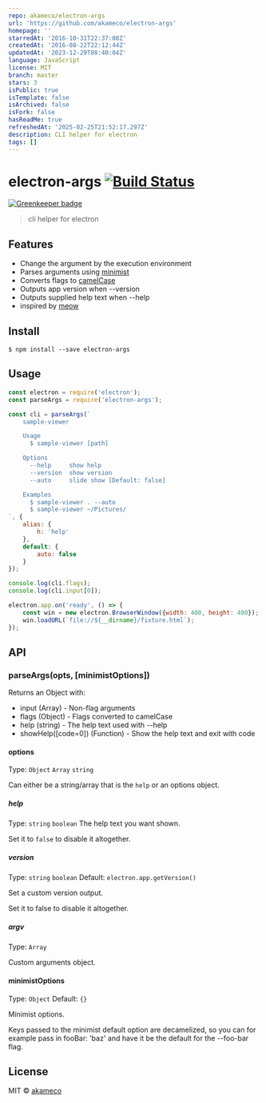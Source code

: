 ```yaml
---
repo: akameco/electron-args
url: 'https://github.com/akameco/electron-args'
homepage: ''
starredAt: '2016-10-31T22:37:08Z'
createdAt: '2016-08-22T22:12:44Z'
updatedAt: '2023-12-29T08:40:04Z'
language: JavaScript
license: MIT
branch: master
stars: 3
isPublic: true
isTemplate: false
isArchived: false
isFork: false
hasReadMe: true
refreshedAt: '2025-02-25T21:52:17.297Z'
description: CLI helper for electron
tags: []
---
```


# electron-args [![Build Status](https://travis-ci.org/akameco/electron-args.svg?branch=master)](https://travis-ci.org/akameco/electron-args)

[![Greenkeeper badge](https://badges.greenkeeper.io/akameco/electron-args.svg)](https://greenkeeper.io/)

> cli helper for electron


## Features

- Change the argument by the execution environment
- Parses arguments using [minimist](https://github.com/substack/minimist)
- Converts flags to [camelCase](https://github.com/sindresorhus/camelcase)
- Outputs app version when --version
- Outputs supplied help text when --help
- inspired by [meow](https://github.com/sindresorhus/meow)

## Install

```
$ npm install --save electron-args
```


## Usage

```js
const electron = require('electron');
const parseArgs = require('electron-args');

const cli = parseArgs(`
	sample-viewer

	Usage
	  $ sample-viewer [path]

	Options
	  --help     show help
	  --version  show version
	  --auto     slide show [Default: false]

	Examples
	  $ sample-viewer . --auto
	  $ sample-viewer ~/Pictures/
`, {
	alias: {
		h: 'help'
	},
	default: {
		auto: false
	}
});

console.log(cli.flags);
console.log(cli.input[0]);

electron.app.on('ready', () => {
	const win = new electron.BrowserWindow({width: 400, height: 400});
	win.loadURL(`file://${__dirname}/fixture.html`);
});
```


## API

### parseArgs(opts, [minimistOptions])

Returns an Object with:

- input (Array) - Non-flag arguments
- flags (Object) - Flags converted to camelCase
- help (string) - The help text used with --help
- showHelp([code=0]) (Function) - Show the help text and exit with code

#### options

Type: `Object` `Array` `string`

Can either be a string/array that is the `help` or an options object.

##### help

Type: `string` `boolean`
The help text you want shown.

Set it to `false` to disable it altogether.

##### version

Type: `string` `boolean`
Default: `electron.app.getVersion()`

Set a custom version output.

Set it to false to disable it altogether.

##### argv

Type: `Array`

Custom arguments object.


#### minimistOptions

Type: `Object`
Default: `{}`

Minimist options.

Keys passed to the minimist default option are decamelized, so you can for example pass in fooBar: 'baz' and have it be the default for the --foo-bar flag.

## License

MIT © [akameco](http://akameco.github.io)
